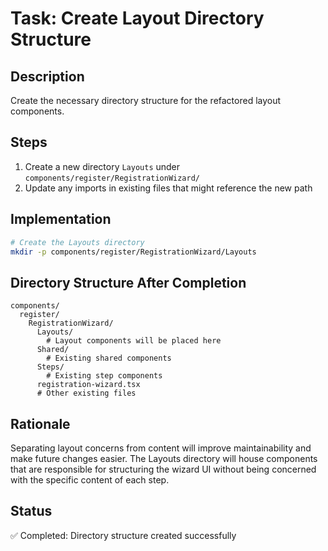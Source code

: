 # Task: Create Layout Directory Structure

## Description
Create the necessary directory structure for the refactored layout components.

## Steps
1. Create a new directory `Layouts` under `components/register/RegistrationWizard/`
2. Update any imports in existing files that might reference the new path

## Implementation

```bash
# Create the Layouts directory
mkdir -p components/register/RegistrationWizard/Layouts
```

## Directory Structure After Completion
```
components/
  register/
    RegistrationWizard/
      Layouts/
        # Layout components will be placed here
      Shared/
        # Existing shared components
      Steps/
        # Existing step components
      registration-wizard.tsx
      # Other existing files
```

## Rationale
Separating layout concerns from content will improve maintainability and make future changes easier. The Layouts directory will house components that are responsible for structuring the wizard UI without being concerned with the specific content of each step.

## Status
✅ Completed: Directory structure created successfully 